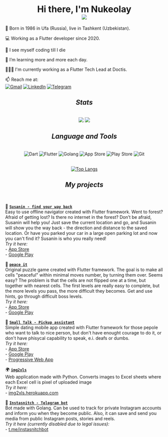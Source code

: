 <h1 align="center">
  Hi there, I'm Nukeolay<br>
  <img src="https://readme-typing-svg.herokuapp.com?center=true&vCenter=true&height=20&lines=Flutter+developer">
</h1>

🐣 Born in 1986 in Ufa (Russia), live in Tashkent (Uzbekistan).

💻 Working as a Flutter developer since 2020.<br>

🔮 I see myself coding till I die<br>

🌱 I’m learning more and more each day.<br>

👨🏻‍💻 I'm currently working as a Flutter Tech Lead at Doctis.<br>


📫 Reach me at:<br>
<a href="mailto:nukeolay@gmail.com" target="_blank" rel="noopener noreferrer"><img src="https://img.shields.io/badge/Gmail-D14836?style=for-the-badge&logo=gmail&logoColor=white" title="Gmail"></a>
<a href="https://www.linkedin.com/in/nukeolay/" target="_blank" rel="noopener noreferrer"><img src="https://img.shields.io/badge/linkedin-%230077B5.svg?style=for-the-badge&logo=linkedin&logoColor=white" title="LinkedIn"></a>
<a href="https://t.me/nukeolay" target="_blank" rel="noopener noreferrer"><img src="https://img.shields.io/badge/Telegram-2CA5E0?style=for-the-badge&logo=telegram&logoColor=white" title="Telegram"></a>

<div align="center">
<h2><i>Stats</i></h2>
</br>

<img src="https://github-readme-stats.vercel.app/api?username=nukeolay&theme=onedark">
<img src="http://github-readme-streak-stats.herokuapp.com?user=nukeolay&theme=onedark&date_format=M%20j%5B%2C%20Y%5D">
</div>
<div align="center">
<h2><i>Language and Tools</i></h2>
</br>
<img src="https://img.shields.io/badge/dart-%230175C2.svg?style=for-the-badge&logo=dart&logoColor=white" title="Dart">
<img src="https://img.shields.io/badge/Flutter-%2302569B.svg?style=for-the-badge&logo=Flutter&logoColor=white" title="Flutter">
<img src="https://img.shields.io/badge/go-%2300ADD8.svg?style=for-the-badge&logo=go&logoColor=white" title="Golang">
<img src="https://img.shields.io/badge/App_Store-0D96F6?style=for-the-badge&logo=app-store&logoColor=white" title="App Store">
<img src="https://img.shields.io/badge/Google_Play-414141?style=for-the-badge&logo=google-play&logoColor=white" title="Play Store">
<img src="https://img.shields.io/badge/git-%23F05033.svg?style=for-the-badge&logo=git&logoColor=white" title="Git">
</br>
</br>

[![Top Langs](https://github-readme-stats.vercel.app/api/top-langs/?username=nukeolay&hide=javascript,HTML&theme=onedark&layout=compact)](https://github.com/anuraghazra/github-readme-stats)
</div>

<div align="center">
<h2><i>My projects</i></h2>
</br>
</div>

📲 <a href="https://github.com/nukeolay/susanin">**`Susanin - find your way back`**</a>
<br>Easy to use offline navigator created with Flutter framework.
Went to forest? Afraid of getting lost? Is there no internet in the forest?
Don’t be afraid, Susanin will help you!
Just save the current location and go, and Susanin will show you the way back - the direction and distance to the saved location.
Or have you parked your car in a large open parking lot and now you can't find it? Susanin is who you really need!
<br>*Try it here:*<br>- <a href="https://apps.apple.com/us/app/susanin-find-your-way-back/id1624344201">App Store</a><br>- <a href="https://play.google.com/store/apps/details?id=com.qumyz.susanin">Google Play</a><br>

📲 <a href="https://github.com/nukeolay/peaceit">**`peace it`**</a>
<br>Original puzzle game created with Flutter framework.
The goal is to make all cells "peaceful" within minimal moves number, by turning them over. Seems easy?
The problem is that the cells are not flipped one at a time, but together with nearest cells.
The first levels are really easy to complete, but the more levels you pass, the more difficult they becomes.
Get and use hints, go through difficult boss levels.
<br>*Try it here:*<br>- <a href="https://apps.apple.com/us/app/peace-it/id1613042804">App Store</a><br>- <a href="https://play.google.com/store/apps/details?id=com.qumyz.peaceit">Google Play</a><br>

📲 <a href="https://github.com/nukeolay/small_talk">**`Small Talk - Pickup assistant`**</a>
<br>Simple dating mobile app created with Flutter framework for those pepole who want to talk to nice person, but don't have enought courage to do it, or don't have phisycal capability to speak, e.i. deafs or dumbs. 
<br>*Try it here:*<br>- <a href="https://apps.apple.com/us/app/small-talk-pickup-easier/id1589417543">App Store</a><br>- <a href="https://play.google.com/store/apps/details?id=com.qumyz.small_talk">Google Play</a><br>- <a href="https://nukeolay.github.io/smalltalk/">Progressive Web App</a>
<br>

🌍 <a href="https://github.com/nukeolay/img2xls">**`img2xls`**</a>
<br>Web application made with Python.
Converts images to Excel sheets where each Excel cell is pixel of uploaded image
<br>*Try it here:*<br>- <a href="https://img2xls.herokuapp.com">img2xls.herokuapp.com</a>

🤖 <a href="https://github.com/nukeolay/instasnitchbot">**`Instasnitch - Telegram bot`**</a>
<br>Bot made with Golang. Can be used to track for private Instagram accounts and inform you when they become public. Also, it can save and send you media from public Instagram posts, stories and reels.
<br>*Try it here (currently disabled due to legal issues):*<br>- <a href="https://t.me/instasnitchbot)">t.me/instasnitchbot</a>
